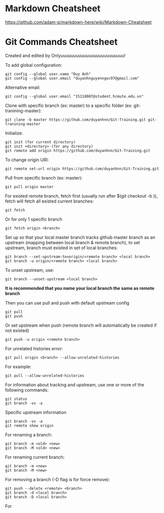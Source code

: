 # Markdown Cheatsheet
https://github.com/adam-p/markdown-here/wiki/Markdown-Cheatsheet

# Git Commands Cheatsheet
Created and edited by Onlyuuuuuuuuuuuuuuuuuuuuuuuuu!

To add global configuration:

```$xslt
git config --global user.name "Duy Anh"
git config --global user.email "duyanhnguyenngoc97@gmail.com"
```
Alternative email:
```$xslt
git config --global user.email "15110007@student.hcmute.edu.vn"
```
Clone with specific branch (ex: master) to a specific folder (ex: git-tranining-master):
```$xslt
git clone -b master https://github.com/duyanhnn/Git-Training.git git-tranining-master
```
Initialize:
```$xslt
git init (for current directory)
git init <directory> (for any directory)
git remote add origin https://github.com/duyanhnn/Git-Training.git
```
To change origin URI:
```$xslt
git remote set-url origin https://github.com/duyanhnn/Git-Training.git
```
Pull from specific branch (ex: master):
```$xslt
git pull origin master
```
For existed remote branch, fetch first (usually run after $(git checkout -b <branch>)), fetch will fetch all existed current branches:
```$xslt
git fetch
```
Or for only 1 specific branch
```$xslt
git fetch origin <branch>
```
Set up so that your local master branch tracks github master branch as an upstream (mapping between local branch & remote branch),
to set upstream, branch must existed in set of local branches:
```$xslt
git branch --set-upstream-to=origin/<remote branch> <local branch>
git branch -u origin/<remote branch> <local branch>
```
To unset upstream, use:
```$xslt
git branch --unset-upstream <local branch>
```
**It is recommended that you name your local branch the same as remote branch**

Then you can use pull and push with default upstream config
```$xslt
git pull
git push
```
Or set upstream when push (remote branch will automatically be created if not existed)
```$xslt
git push -u origin <remote branch>
```
For unrelated histories error:
```$xslt
git pull origin <branch> --allow-unrelated-histories
```
For example:
```$xslt
git pull --allow-unrelated-histories
```
For information about tracking and upstream, use one or more of the following commands:
```$xslt
git status
git branch -vv -a
```
Specific upstream information
```$xslt
git branch -vv -a
git remote show origin
```
For renaming a branch:
```$xslt
git branch -m <old> <new>
git branch -M <old> <new>
```
For renaming current branch:
```$xslt
git branch -m <new>
git branch -M <new>
```
For removing a branch (-D flag is for force remove):
```$xslt
git push --delete <remote> <branch>
git branch -d <local branch>
git branch -D <local branch>
```
For 
